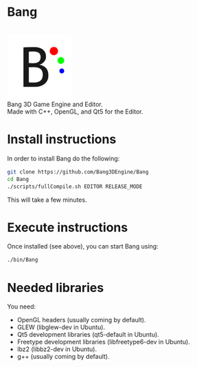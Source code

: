 # Bang
<br/>
<img src="/EngineAssets/BangLogo.png" width="150">
<br/>
Bang 3D Game Engine and Editor. <br/>
Made with C++, OpenGL, and Qt5 for the Editor.

# Install instructions
In order to install Bang do the following:
``` Bash
git clone https://github.com/Bang3DEngine/Bang
cd Bang
./scripts/fullCompile.sh EDITOR RELEASE_MODE
```
This will take a few minutes.

# Execute instructions
Once installed (see above), you can start Bang using:
```Bash
./bin/Bang
```

# Needed libraries
You need:
  - OpenGL headers (usually coming by default).
  - GLEW (libglew-dev in Ubuntu).
  - Qt5 development libraries (qt5-default in Ubuntu).
  - Freetype development libraries (libfreetype6-dev in Ubuntu).
  - lbz2 (libbz2-dev in Ubuntu).
  - g++ (usually coming by default).
